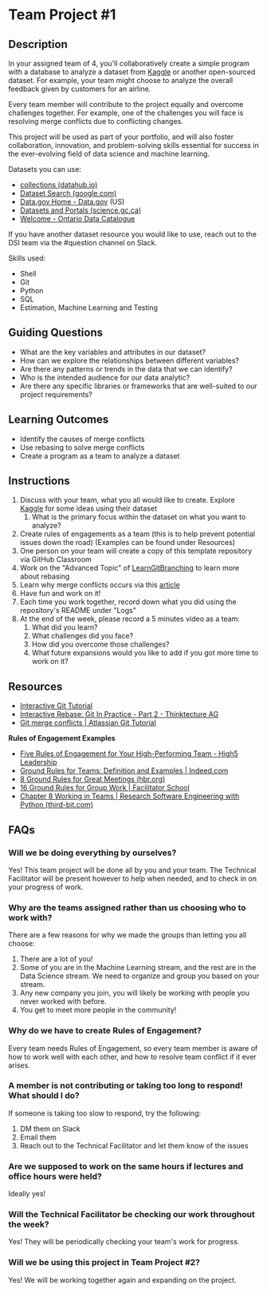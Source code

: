 # Team Project #1

## Description

In your assigned team of 4, you'll collaboratively create a simple program with a database to analyze a dataset from [Kaggle](https://www.kaggle.com/datasets) or another open-sourced dataset. For example, your team might choose to analyze the overall feedback given by customers for an airline.

Every team member will contribute to the project equally and overcome challenges together. For example, one of the challenges you will face is resolving merge conflicts due to conflicting changes.

This project will be used as part of your portfolio, and will also foster collaboration, innovation, and problem-solving skills essential for success in the ever-evolving field of data science and machine learning.

Datasets you can use:

* [collections (datahub.io)](https://datahub.io/collections)
* [Dataset Search (google.com)](https://datasetsearch.research.google.com/)
* [Data.gov Home - Data.gov](https://data.gov/) (US)
* [Datasets and Portals (science.gc.ca)](https://science.gc.ca/site/science/en/open-science/datasets-and-portals)
* [Welcome - Ontario Data Catalogue](https://data.ontario.ca/)

If you have another dataset resource you would like to use, reach out to the DSI team via the #question channel on Slack.

Skills used:

* Shell
* Git
* Python
* SQL
* Estimation, Machine Learning and Testing

## Guiding Questions

* What are the key variables and attributes in our dataset?
* How can we explore the relationships between different variables?
* Are there any patterns or trends in the data that we can identify?
* Who is the intended audience for our data analytic?
* Are there any specific libraries or frameworks that are well-suited to our project requirements?

## Learning Outcomes

* Identify the causes of merge conflicts
* Use rebasing to solve merge conflicts
* Create a program as a team to analyze a dataset

## Instructions

1. Discuss with your team, what you all would like to create. Explore [Kaggle](https://www.kaggle.com/datasets) for some ideas using their dataset
    1. What is the primary focus within the dataset on what you want to analyze?
2. Create rules of engagements as a team (this is to help prevent potential issues down the road) (Examples can be found under Resources)
3. One person on your team will create a copy of this template repository via GitHub Classroom
4. Work on the "Advanced Topic" of [LearnGitBranching](https://learngitbranching.js.org/) to learn more about rebasing
5. Learn why merge conflicts occurs via this [article](https://www.atlassian.com/git/tutorials/using-branches/merge-conflicts#:~:text=Understanding%20merge%20conflicts,automatically%20determine%20what%20is%20correct.)
6. Have fun and work on it!
7. Each time you work together, record down what you did using the repository's README under "Logs"
8. At the end of the week, please record a 5 minutes video as a team:
    1. What did you learn?
    2. What challenges did you face?
    3. How did you overcome those challenges?
    4. What future expansions would you like to add if you got more time to work on it?

## Resources

* [Interactive Git Tutorial](https://learngitbranching.js.org/)
* [Interactive Rebase: Git In Practice - Part 2 - Thinktecture AG](https://www.thinktecture.com/en/tools/git-interactive-rebase/)
* [Git merge conflicts | Atlassian Git Tutorial](https://www.atlassian.com/git/tutorials/using-branches/merge-conflicts#:~:text=Understanding%20merge%20conflicts,automatically%20determine%20what%20is%20correct.)

**Rules of Engagement Examples**

* [Five Rules of Engagement for Your High-Performing Team - High5 Leadership](https://high5leadership.com/five-rules-of-engagement-for-your-high-performing-team/)
* [Ground Rules for Teams: Definition and Examples | Indeed.com](https://www.indeed.com/career-advice/career-development/ground-rules-for-teams)
* [8 Ground Rules for Great Meetings (hbr.org)](https://hbr.org/2016/06/8-ground-rules-for-great-meetings)
* [16 Ground Rules for Group Work | Facilitator School](https://www.facilitator.school/ground-rules/ground-rules-for-group-work)
* [Chapter 8 Working in Teams | Research Software Engineering with Python (third-bit.com)](https://third-bit.com/py-rse/teams.html#teams-coc)

## FAQs

### Will we be doing everything by ourselves?

Yes! This team project will be done all by you and your team. The Technical Facilitator will be present however to help when needed, and to check in on your progress of work.

### Why are the teams assigned rather than us choosing who to work with?

There are a few reasons for why we made the groups than letting you all choose:

1. There are a lot of you!
2. Some of you are in the Machine Learning stream, and the rest are in the Data Science stream. We need to organize and group you based on your stream.
3. Any new company you join, you will likely be working with people you never worked with before.
4. You get to meet more people in the community!

### Why do we have to create Rules of Engagement?

Every team needs Rules of Engagement, so every team member is aware of how to work well with each other, and how to resolve team conflict if it ever arises.

### A member is not contributing or taking too long to respond! What should I do?

If someone is taking too slow to respond, try the following:

1. DM them on Slack
2. Email them
3. Reach out to the Technical Facilitator and let them know of the issues

### Are we supposed to work on the same hours if lectures and office hours were held?

Ideally yes!

### Will the Technical Facilitator be checking our work throughout the week?

Yes! They will be periodically checking your team's work for progress.

### Will we be using this project in Team Project #2?

Yes! We will be working together again and expanding on the project.
